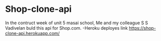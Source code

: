 # Shop-clone-api

In the contruct week of unit 5 masai school, Me and my colleague S S Vadivelan buld this api for Shop.com.
-Heroku deployes link https://shop-clone-api.herokuapp.com/

